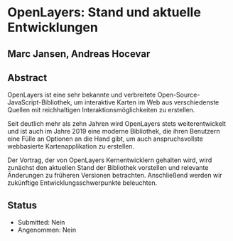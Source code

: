 # OpenLayers: Stand und aktuelle Entwicklungen

## Marc Jansen, Andreas Hocevar

## Abstract

OpenLayers ist eine sehr bekannte und verbreitete Open-Source-JavaScript-Bibliothek, um interaktive Karten im Web aus verschiedenste Quellen mit reichhaltigen Interaktionsmöglichkeiten zu erstellen.

Seit deutlich mehr als zehn Jahren wird OpenLayers stets weiterentwickelt und ist auch im Jahre 2019 eine moderne Bibliothek, die ihren Benutzern eine Fülle an Optionen an die Hand gibt, um auch anspruchsvollste webbasierte Kartenapplikation zu erstellen.

Der Vortrag, der von OpenLayers Kernentwicklern gehalten wird, wird zunächst den aktuellen Stand der Bibliothek vorstellen und relevante Änderungen zu früheren Versionen betrachten. Anschließend werden wir zukünftige Entwicklungsschwerpunkte beleuchten.

## Status

* Submitted: Nein
* Angenommen: Nein
